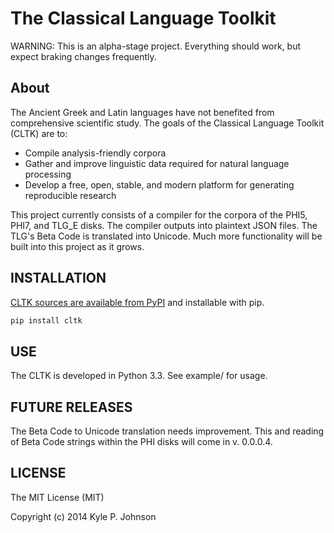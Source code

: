 The Classical Language Toolkit
==============================

WARNING: This is an alpha-stage project. Everything should work, but expect braking changes frequently.

About 
-----
The Ancient Greek and Latin languages have not benefited from comprehensive scientific study. The goals of the Classical Language Toolkit (CLTK) are to:

*   Compile analysis-friendly corpora
*   Gather and improve linguistic data required for natural language processing
*   Develop a free, open, stable, and modern platform for generating reproducible research

This project currently consists of a compiler for the corpora of the PHI5, PHI7, and TLG_E disks. The compiler outputs into plaintext JSON files. The TLG's Beta Code is translated into Unicode. Much more functionality will be built into this project as it grows.

INSTALLATION
------------
[CLTK sources are available from PyPI](https://pypi.python.org/pypi/cltk) and installable with pip.

```bash
pip install cltk
```

USE
---
The CLTK is developed in Python 3.3. See example/ for usage.

FUTURE RELEASES
---------------
The Beta Code to Unicode translation needs improvement. This and reading of Beta Code strings within the PHI disks will come in v. 0.0.0.4.

LICENSE
-------
The MIT License (MIT)

Copyright (c) 2014 Kyle P. Johnson
